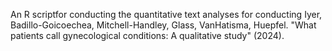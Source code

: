 An R scriptfor conducting the quantitative text analyses for conducting
Iyer, Badillo-Goicoechea, Mitchell-Handley, Glass, VanHatisma, Huepfel. "What patients call gynecological conditions: A qualitative study" (2024).


